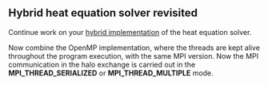 ## Hybrid heat equation solver revisited

Continue work on your [hybrid implementation](../heat-fine) of the heat
equation solver.

Now combine the OpenMP implementation, where the threads are kept alive
throughout the program execution, with the same MPI version. Now the MPI
communication in the halo exchange is carried out in the
**MPI_THREAD_SERIALIZED** or **MPI_THREAD_MULTIPLE** mode.
